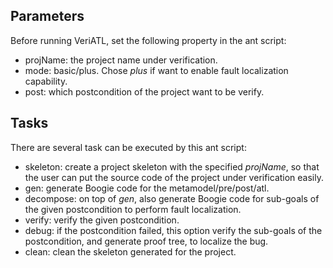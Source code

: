 Parameters
------
Before running VeriATL, set the following property in the ant script:
* projName: the project name under verification.
* mode: basic/plus. Chose *plus* if want to enable fault localization capability. 
* post: which postcondition of the project want to be verify.





Tasks
------
There are several task can be executed by this ant script:
* skeleton: create a project skeleton with the specified *projName*, so that the user can put the source code of the project under verification easily.
* gen: generate Boogie code for the metamodel/pre/post/atl.
* decompose: on top of *gen*, also generate Boogie code for sub-goals of the given postcondition to perform fault localization.
* verify: verify the given postcondition.
* debug: if the postcondition failed, this option verify the sub-goals of the postcondition, and generate proof tree, to localize the bug.
* clean: clean the skeleton generated for the project. 